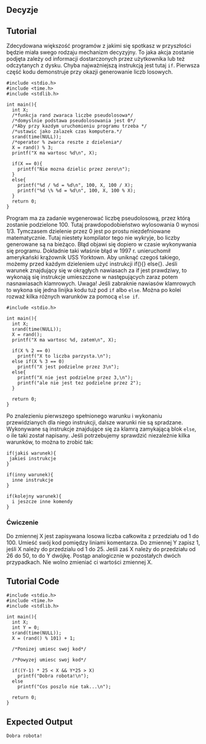 Decyzje
------------------

Tutorial
--------

Zdecydowana większość programów z jakimi się spotkasz w przyszłości będzie miała swego rodzaju mechanizm decyzyjny. To jaka akcja zostanie podjęta zależy od informacji dostarczonych przez użytkownika lub też odczytanych z dysku. Chyba najważniejszą instrukcją jest tutaj `if`. Pierwsza część kodu demonstruje przy okazji generowanie liczb losowych.
	
	#include <stdio.h>
	#include <time.h>
	#include <stdlib.h>
	
	int main(){
	  int X;
	  /*funkcja rand zwaraca liczbe pseudolosowa*/
	  /*domyslnie podstawa pseudolosowania jest 0*/
	  /*Aby przy kazdym uruchomieniu programu trzeba */
	  /*ustawic jako zalazek czas komputera.*/
	  srand(time(NULL));
	  /*operator % zwarca reszte z dzielenia*/
	  X = rand() % 3;
	  printf("X ma wartosc %d\n", X);
	  
	  if(X == 0){
	    printf("Nie mozna dzielic przez zero\n");
	  }
	  else{
	    printf("%d / %d = %d\n", 100, X, 100 / X);
	    printf("%d \% %d = %d\n", 100, X, 100 % X);
	  }
	  return 0;
	}
	
Program ma za zadanie wygenerować liczbę pseudolosową, przez którą zostanie podzielone 100. Tutaj prawdopodobieństwo wylosowania 0 wynosi 1/3. Tymczasem dzielenie przez 0 jest po prostu niezdefniowane matematycznie. Tutaj niestety kompilator tego nie wykryje, bo liczby generowane są na bieżąco. Błąd objawi się dopiero w czasie wykonywania się programu. Dokładnie taki właśnie błąd w 1997 r. unieruchomił amerykański krążownik USS Yorktown. Aby uniknąć czegoś takiego, możemy przed każdym dzieleniem użyć instrukcji if(){} else{}. Jeśli warunek znajdujący się w okrągłych nawiasach za if jest prawdziwy, to wykonają się instrukcje umieszczone w następujących zaraz potem nasnawiasach klamrowych. Uwaga! Jeśli zabraknie nawiasów klamrowych to wykona się jedna linijka kodu tuż pod `if` albo `else`. Można po kolei rozwaź kilka różnych warunków za pomocą `else if`.
	
	#include <stdio.h>
	
	int main(){
	  int X;
	  srand(time(NULL));
	  X = rand();
	  printf("X ma wartosc %d, zatem\n", X);
	  
	  if(X % 2 == 0)
	    printf("X to liczba parzysta.\n");
	  else if(X % 3 == 0)
	    printf("X jest podzielne przez 3\n");
	  else{
	    printf("X nie jest podzielne przez 3,\n");
	    printf("ale nie jest tez podzielne przez 2");
	  }
	
	  return 0;
	}

Po znalezieniu pierwszego spełnionego warunku i wykonaniu przewidzianych dla niego instrukcji, dalsze warunki nie są spradzane. Wykonywane są instrukcje znajdujące się za klamrą zamykającą blok `else`, o ile taki został napisany. Jeśli potrzebujemy sprawdzić niezależnie kilka warunków, to można to zrobić tak:
	
	if(jakiś warunek){
	 jakieś instrukcje
	}
	
	if(inny warunek){
	  inne instrukcje
	}
	
	if(kolejny warunek){
	  i jeszcze inne komendy
	}
		
### Ćwiczenie
Do zmiennej X jest zapisywana losowa liczba całkowita z przedziału od 1 do 100. Umieść swój kod pomiędzy liniami komentarza. Do zmiennej Y zapisz 1, jeśli X należy do przedzialu od 1 do 25. Jeśli zaś X należy do przedziału od 26 do 50, to do Y dwójkę. Postąp analogicznie w pozostałych dwóch przypadkach. Nie wolno zmieniać ci wartości zmiennej X.

Tutorial Code
-------------

	#include <stdio.h>
	#include <time.h>
	#include <stdlib.h>
	
	int main(){
	  int X;
	  int Y = 0;
	  srand(time(NULL));
	  X = (rand() % 101) + 1;
	  
	  /*Ponizej umiesc swoj kod*/
	  	  
	  /*Powyzej umiesc swoj kod*/
	  
	  if((Y-1) * 25 < X && Y*25 > X)
	    printf("Dobra robota!\n");
	  else
	    printf("Cos poszlo nie tak...\n");

	  return 0;
	}

Expected Output
---------------
	Dobra robota!